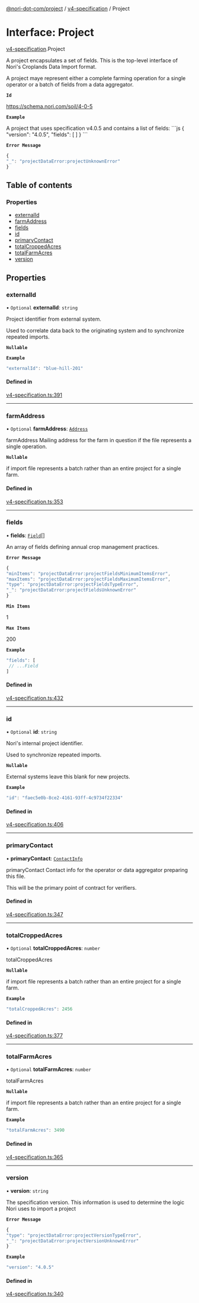 [@nori-dot-com/project](../README.md) / [v4-specification](../modules/v4_specification.md) / Project

# Interface: Project

[v4-specification](../modules/v4_specification.md).Project

A project encapsulates a set of fields. This is the top-level interface of Nori's Croplands Data Import format.

A project maye represent either a complete farming operation for a single operator or a batch
of fields from a data aggregator.

**`Id`**

https://schema.nori.com/soil/4-0-5

**`Example`**

<caption>A project that uses specification v4.0.5 and contains a list of fields:</caption>
```js
{
 "version": "4.0.5",
 "fields": [
 ]
}
```

**`Error Message`**

```js
{
"_": "projectDataError:projectUnknownError"
}
```

## Table of contents

### Properties

- [externalId](v4_specification.Project.md#externalid)
- [farmAddress](v4_specification.Project.md#farmaddress)
- [fields](v4_specification.Project.md#fields)
- [id](v4_specification.Project.md#id)
- [primaryContact](v4_specification.Project.md#primarycontact)
- [totalCroppedAcres](v4_specification.Project.md#totalcroppedacres)
- [totalFarmAcres](v4_specification.Project.md#totalfarmacres)
- [version](v4_specification.Project.md#version)

## Properties

### externalId

• `Optional` **externalId**: `string`

Project identifier from external system.

Used to correlate data back to the originating system and to synchronize repeated imports.

**`Nullable`**

**`Example`**

```js
"externalId": "blue-hill-201"
```

#### Defined in

[v4-specification.ts:391](https://github.com/nori-dot-eco/nori-dot-com/blob/9000427/packages/project/src/v4-specification.ts#L391)

___

### farmAddress

• `Optional` **farmAddress**: [`Address`](v4_specification.Address.md)

farmAddress Mailing address for the farm in question if the file represents a single operation.

**`Nullable`**

if import file represents a batch rather than an entire project for a single farm.

#### Defined in

[v4-specification.ts:353](https://github.com/nori-dot-eco/nori-dot-com/blob/9000427/packages/project/src/v4-specification.ts#L353)

___

### fields

• **fields**: [`Field`](v4_specification.Field.md)[]

An array of fields defining annual crop management practices.

**`Error Message`**

```js
{
"minItems": "projectDataError:projectFieldsMinimumItemsError",
"maxItems": "projectDataError:projectFieldsMaximumItemsError",
"type": "projectDataError:projectFieldsTypeError",
"_": "projectDataError:projectFieldsUnknownError"
}
```

**`Min Items`**

1

**`Max Items`**

200

**`Example`**

```js
"fields": [
 // ...Field
]
```

#### Defined in

[v4-specification.ts:432](https://github.com/nori-dot-eco/nori-dot-com/blob/9000427/packages/project/src/v4-specification.ts#L432)

___

### id

• `Optional` **id**: `string`

Nori's internal project identifier.

Used to synchronize repeated imports.

**`Nullable`**

External systems leave this blank for new projects.

**`Example`**

```js
"id": "faec5e0b-8ce2-4161-93ff-4c9734f22334"
```

#### Defined in

[v4-specification.ts:406](https://github.com/nori-dot-eco/nori-dot-com/blob/9000427/packages/project/src/v4-specification.ts#L406)

___

### primaryContact

• **primaryContact**: [`ContactInfo`](v4_specification.ContactInfo.md)

primaryContact Contact info for the operator or data aggregator preparing this file.

This will be the primary point of contract for verifiers.

#### Defined in

[v4-specification.ts:347](https://github.com/nori-dot-eco/nori-dot-com/blob/9000427/packages/project/src/v4-specification.ts#L347)

___

### totalCroppedAcres

• `Optional` **totalCroppedAcres**: `number`

totalCroppedAcres

**`Nullable`**

if import file represents a batch rather than an entire project for a single farm.

**`Example`**

```js
"totalCroppedAcres": 2456
```

#### Defined in

[v4-specification.ts:377](https://github.com/nori-dot-eco/nori-dot-com/blob/9000427/packages/project/src/v4-specification.ts#L377)

___

### totalFarmAcres

• `Optional` **totalFarmAcres**: `number`

totalFarmAcres

**`Nullable`**

if import file represents a batch rather than an entire project for a single farm.

**`Example`**

```js
"totalFarmAcres": 3490
```

#### Defined in

[v4-specification.ts:365](https://github.com/nori-dot-eco/nori-dot-com/blob/9000427/packages/project/src/v4-specification.ts#L365)

___

### version

• **version**: `string`

The specification version. This information is used to determine the logic Nori uses to import a project

**`Error Message`**

```js
{
"type": "projectDataError:projectVersionTypeError",
"_": "projectDataError:projectVersionUnknownError"
}
```

**`Example`**

```js
"version": "4.0.5"
```

#### Defined in

[v4-specification.ts:340](https://github.com/nori-dot-eco/nori-dot-com/blob/9000427/packages/project/src/v4-specification.ts#L340)
